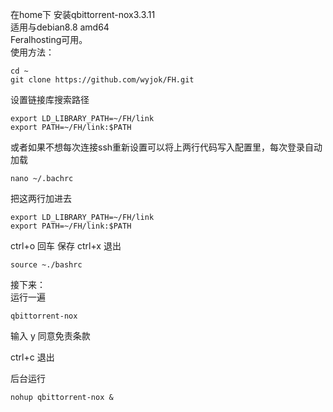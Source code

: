在home下 安装qbittorrent-nox3.3.11  
适用与debian8.8 amd64  
Feralhosting可用。  
使用方法：  
```
cd ~  
git clone https://github.com/wyjok/FH.git  
```
设置链接库搜索路径  
```
export LD_LIBRARY_PATH=~/FH/link  
export PATH=~/FH/link:$PATH  
```
  
或者如果不想每次连接ssh重新设置可以将上两行代码写入配置里，每次登录自动加载  
```
nano ~/.bachrc  
```
把这两行加进去  
```
export LD_LIBRARY_PATH=~/FH/link  
export PATH=~/FH/link:$PATH  
```   
ctrl+o 回车 保存 ctrl+x 退出  
```
source ~./bashrc  
```
  
  
接下来：  
运行一遍  
```
qbittorrent-nox  
```
输入 y 同意免责条款  

ctrl+c 退出  

后台运行  
```     
nohup qbittorrent-nox &  
```
